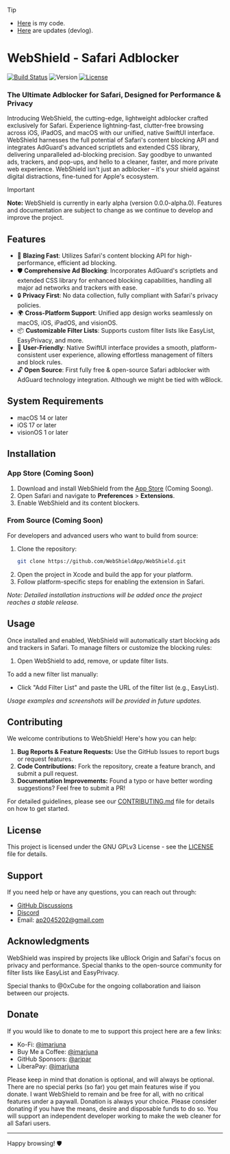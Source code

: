 > [!TIP]
> * [Here](https://github.com/arjpar/WebShield-staging/tree/ldev) is my code.
> * [Here](https://github.com/WebShieldApp/WebShield/discussions/) are updates (devlog).

# WebShield - Safari Adblocker

[![Build Status](https://img.shields.io/github/workflow/status/user/webshield/CI)](https://github.com/user/webshield/actions)
![Version](https://img.shields.io/badge/version-0.0.0--alpha.0-blue)
[![License](https://img.shields.io/github/license/user/webshield)](LICENSE)

### The Ultimate Adblocker for Safari, Designed for Performance & Privacy

Introducing WebShield, the cutting-edge, lightweight adblocker crafted exclusively for Safari. Experience lightning-fast, clutter-free browsing across iOS, iPadOS, and macOS with our unified, native SwiftUI interface. WebShield harnesses the full potential of Safari's content blocking API and integrates AdGuard's advanced scriptlets and extended CSS library, delivering unparalleled ad-blocking precision. Say goodbye to unwanted ads, trackers, and pop-ups, and hello to a cleaner, faster, and more private web experience. WebShield isn't just an adblocker – it's your shield against digital distractions, fine-tuned for Apple's ecosystem.

> [!IMPORTANT]
> **Note:** WebShield is currently in early alpha (version 0.0.0-alpha.0). Features and documentation are subject to change as we continue to develop and improve the project.

## Features

- 🚀 **Blazing Fast**: Utilizes Safari's content blocking API for high-performance, efficient ad blocking.
- 🛡️ **Comprehensive Ad Blocking**: Incorporates AdGuard's scriptlets and extended CSS library for enhanced blocking capabilities, handling all major ad networks and trackers with ease.
- 🔒 **Privacy First**: No data collection, fully compliant with Safari's privacy policies.
- 🌍 **Cross-Platform Support**: Unified app design works seamlessly on macOS, iOS, iPadOS, and visionOS.
- 📦 **Customizable Filter Lists**: Supports custom filter lists like EasyList, EasyPrivacy, and more.
- 🔧 **User-Friendly**: Native SwiftUI interface provides a smooth, platform-consistent user experience, allowing effortless management of filters and block rules.
- 🔓 **Open Source**: First fully free & open-source Safari adblocker with AdGuard technology integration. Although we might be tied with wBlock.

## System Requirements

- macOS 14 or later
- iOS 17 or later
- visionOS 1 or later

## Installation

### App Store (Coming Soon)

1. Download and install WebShield from the [App Store](https://example.com) (Coming Soong).
2. Open Safari and navigate to **Preferences** > **Extensions**.
3. Enable WebShield and its content blockers.

### From Source (Coming Soon)

For developers and advanced users who want to build from source:

1. Clone the repository:
   ```bash
   git clone https://github.com/WebShieldApp/WebShield.git
   ```
2. Open the project in Xcode and build the app for your platform.
3. Follow platform-specific steps for enabling the extension in Safari.

*Note: Detailed installation instructions will be added once the project reaches a stable release.*

## Usage

Once installed and enabled, WebShield will automatically start blocking ads and trackers in Safari. To manage filters or customize the blocking rules:

1. Open WebShield to add, remove, or update filter lists.

To add a new filter list manually:
- Click "Add Filter List" and paste the URL of the filter list (e.g., EasyList).

*Usage examples and screenshots will be provided in future updates.*

## Contributing

We welcome contributions to WebShield! Here's how you can help:

1. **Bug Reports & Feature Requests:** Use the GitHub Issues to report bugs or request features.
2. **Code Contributions:** Fork the repository, create a feature branch, and submit a pull request.
3. **Documentation Improvements:** Found a typo or have better wording suggestions? Feel free to submit a PR!

For detailed guidelines, please see our [CONTRIBUTING.md](CONTRIBUTING.md) file for details on how to get started.

## License

This project is licensed under the GNU GPLv3 License - see the [LICENSE](LICENSE) file for details.

## Support

If you need help or have any questions, you can reach out through:

- [GitHub Discussions](https://github.com/WebShieldApp/WebShield/discussions)
- [Discord](http://discord.com/invite/gQ4ygPKyur)
- Email: [ap2045202@gmail.com](mailto:ap2045202@gmail.com)

## Acknowledgments

WebShield was inspired by projects like uBlock Origin and Safari's focus on privacy and performance. Special thanks to the open-source community for filter lists like EasyList and EasyPrivacy.

Special thanks to @0xCube for the ongoing collaboration and liaison between our projects.

## Donate
If you would like to donate to me to support this project here are a few links:
- Ko-Fi: [@imarjuna](https://ko-fi.com/imarjuna)
- Buy Me a Coffee: [@imarjuna](https://buymeacoffee.com/imarjuna)
- GitHub Sponsors: [@arjpar](https://github.com/sponsors/arjpar)
- LiberaPay: [@imarjuna](https://liberapay.com/imarjuna/)

Please keep in mind that donation is optional, and will always be optional. There are no special perks (so far) you get main features wise if you donate. I want WebShield to remain and be free for all, with no critical features under a paywall. Donation is always your choice. Please consider donating if you have the means, desire and disposable funds to do so. You will support an independent developer working to make the web cleaner for all Safari users.

---

Happy browsing! 🛡️
